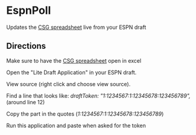 # EspnPoll

Updates the [CSG spreadsheet](https://www.reddit.com/r/fantasyfootball/comments/4zifas/csg_fantasy_football_spreadsheet_v414/) live from your ESPN draft

## Directions
Make sure to have the [CSG spreadsheet](https://www.reddit.com/r/fantasyfootball/comments/4zifas/csg_fantasy_football_spreadsheet_v414/) open in excel

Open the "Lite Draft Application" in your ESPN draft. 

View source (right click and choose view source). 

Find a line that looks like: 	*draftToken: "1:1234567:1:12345678:123456789",* (around line 12)

Copy the part in the quotes (*1:1234567:1:12345678:123456789*)

Run this application and paste when asked for the token
